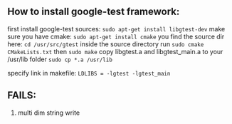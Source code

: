 <!---

 Copyright (c) 2017 vargaconsulting, Toronto,ON Canada
 Author: Varga, Steven <steven@vargaconsulting.ca>

 Permission is hereby granted, free of charge, to any person obtaining a copy of
 this  software  and associated documentation files (the "Software"), to deal in
 the Software  without   restriction, including without limitation the rights to
 use, copy, modify, merge,  publish,  distribute, sublicense, and/or sell copies
 of the Software, and to  permit persons to whom the Software is furnished to do
 so, subject to the following conditions:

 The above copyright notice and this permission notice shall be included in all
 copies or substantial portions of the Software.

 THE  SOFTWARE IS  PROVIDED  "AS IS",  WITHOUT  WARRANTY  OF ANY KIND, EXPRESS OR
 IMPLIED, INCLUDING BUT NOT LIMITED TO THE WARRANTIES OF MERCHANTABILITY, FITNESS
 FOR A PARTICULAR PURPOSE AND NONINFRINGEMENT.  IN NO EVENT  SHALL THE AUTHORS OR
 COPYRIGHT HOLDERS BE LIABLE FOR ANY  CLAIM,  DAMAGES OR OTHER LIABILITY, WHETHER
 IN  AN  ACTION  OF  CONTRACT, TORT OR  OTHERWISE, ARISING  FROM,  OUT  OF  OR IN
 CONNECTION WITH THE SOFTWARE OR THE USE OR OTHER DEALINGS IN THE SOFTWARE.
--->

How to install google-test framework:
-------------------------------------

first install google-test sources: `sudo apt-get install libgtest-dev`
make sure you have cmake: `sudo apt-get install cmake` 
you find the source dir here: `cd /usr/src/gtest` 
inside the source directory run `sudo cmake CMakeLists.txt` 
then `sudo make`
copy  libgtest.a and libgtest_main.a to your /usr/lib folder `sudo cp *.a /usr/lib`

specify link in makefile: `LDLIBS = -lgtest -lgtest_main`

FAILS:
------
1) multi dim string write

